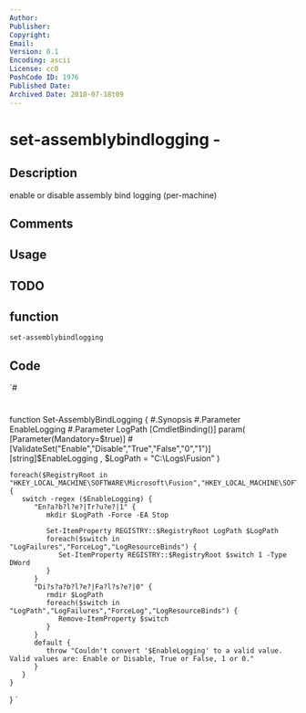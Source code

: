 ```yaml
---
Author: 
Publisher: 
Copyright: 
Email: 
Version: 0.1
Encoding: ascii
License: cc0
PoshCode ID: 1976
Published Date: 
Archived Date: 2010-07-18t09
---
```


# set-assemblybindlogging - 

## Description

enable or disable assembly bind logging (per-machine)

## Comments



## Usage



## TODO



## function

`set-assemblybindlogging`

## Code

`#
 #
 function Set-AssemblyBindLogging {
 #.Synopsis
 #.Parameter EnableLogging
 #.Parameter LogPath
 [CmdletBinding()]
    param( 
       [Parameter(Mandatory=$true)]
       #[ValidateSet("Enable","Disable","True","False","0","1")]
       [string]$EnableLogging
    ,
       $LogPath = "C:\Logs\Fusion" 
    )
 
    foreach($RegistryRoot in "HKEY_LOCAL_MACHINE\SOFTWARE\Microsoft\Fusion","HKEY_LOCAL_MACHINE\SOFTWARE\Wow6432Node\Microsoft\Fusion") {
       switch -regex ($EnableLogging) {
          "En?a?b?l?e?|Tr?u?e?|1" {
             mkdir $LogPath -Force -EA Stop
 
             Set-ItemProperty REGISTRY::$RegistryRoot LogPath $LogPath
             foreach($switch in "LogFailures","ForceLog","LogResourceBinds") {
                Set-ItemProperty REGISTRY::$RegistryRoot $switch 1 -Type DWord
             }
          }
          "Di?s?a?b?l?e?|Fa?l?s?e?|0" {
             rmdir $LogPath
             foreach($switch in "LogPath","LogFailures","ForceLog","LogResourceBinds") {
                Remove-ItemProperty $switch
             }
          }
          default {
             throw "Couldn't convert '$EnableLogging' to a valid value. Valid values are: Enable or Disable, True or False, 1 or 0."
          }
       }
    }  
 }
`

